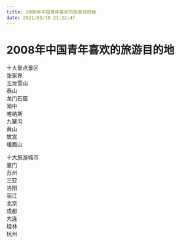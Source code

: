 ```yaml
---
title: 2008年中国青年喜欢的旅游目的地  
date: 2021/03/30 21:22:47  
---
```

  
# 2008年中国青年喜欢的旅游目的地  
十大景点景区  
张家界  
玉龙雪山  
泰山  
龙门石窟  
阆中  
喀纳斯  
九寨沟  
黄山  
故宫  
峨眉山  
  
十大旅游城市  
厦门  
苏州  
三亚  
洛阳  
丽江  
北京  
成都  
大连  
桂林  
杭州  
  
